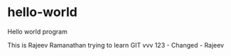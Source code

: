 # hello-world
Hello world program

This is Rajeev Ramanathan trying to learn GIT vvv 123 - Changed  - Rajeev

